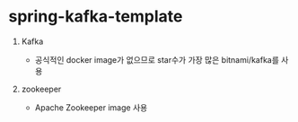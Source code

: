 # spring-kafka-template

1. Kafka
    - 공식적인 docker image가 없으므로 star수가 가장 많은 bitnami/kafka를 사용
   
2. zookeeper
   - Apache Zookeeper image 사용

